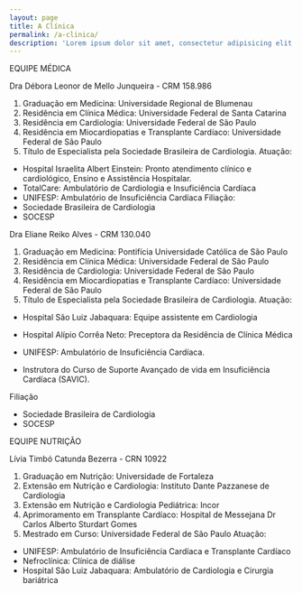 ```yaml
---
layout: page
title: A Clínica
permalink: /a-clinica/
description: 'Lorem ipsum dolor sit amet, consectetur adipisicing elit.'
---
```


EQUIPE MÉDICA

Dra Débora Leonor de Mello Junqueira - CRM 158.986
1. Graduação em Medicina:
Universidade Regional de Blumenau
2. Residência em Clínica Médica:
Universidade Federal de Santa Catarina
3. Residência em Cardiologia:
Universidade Federal de São Paulo
4. Residência em Miocardiopatias e Transplante Cardíaco:
Universidade Federal de São Paulo
5. Título de Especialista pela Sociedade Brasileira de Cardiologia.
Atuação:
- Hospital Israelita Albert Einstein: Pronto atendimento clínico e cardiológico,
Ensino e Assistência Hospitalar.
- TotalCare: Ambulatório de Cardiologia e Insuficiência Cardíaca
- UNIFESP: Ambulatório de Insuficiência Cardíaca
Filiação:
- Sociedade Brasileira de Cardiologia
- SOCESP

Dra Eliane Reiko Alves - CRM 130.040
1. Graduação em Medicina:
Pontifícia Universidade Católica de São Paulo
2. Residência em Clínica Médica:
Universidade Federal de São Paulo
3. Residência de Cardiologia:
Universidade Federal de São Paulo
4. Residência em Miocardiopatias e Transplante Cardíaco:
Universidade Federal de São Paulo
5. Título de Especialista pela Sociedade Brasileira de Cardiologia.
Atuação:
- Hospital São Luiz Jabaquara: Equipe assistente em Cardiologia
- Hospital Alípio Corrêa Neto: Preceptora da Residência de Clínica Médica
- UNIFESP: Ambulatório de Insuficiência Cardíaca.

- Instrutora do Curso de Suporte Avançado de vida em Insuficiência Cardíaca
(SAVIC).

Filiação
- Sociedade Brasileira de Cardiologia
- SOCESP

EQUIPE NUTRIÇÃO

Lívia Timbó Catunda Bezerra - CRN 10922
1. Graduação em Nutrição: Universidade de Fortaleza
2. Extensão em Nutrição e Cardiologia: Instituto Dante Pazzanese de Cardiologia
3. Extensão em Nutrição e Cardiologia Pediátrica: Incor
4. Aprimoramento em Transplante Cardíaco: Hospital de Messejana Dr Carlos
Alberto Sturdart Gomes
5. Mestrado em Curso: Universidade Federal de São Paulo
Atuação:
- UNIFESP: Ambulatório de Insuficiência Cardíaca e Transplante Cardíaco
- Nefroclínica: Clínica de diálise
- Hospital São Luiz Jabaquara: Ambulatório de Cardiologia e Cirurgia bariátrica